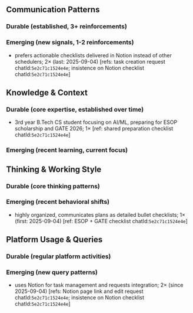 ## Communication Patterns
### Durable (established, 3+ reinforcements)

### Emerging (new signals, 1-2 reinforcements)
- prefers actionable checklists delivered in Notion instead of other schedulers; 2× (last: 2025-09-04) [refs: task creation request chatId:`5e2c71c1524e4e`; insistence on Notion checklist chatId:`5e2c71c1524e4e`]

## Knowledge & Context
### Durable (core expertise, established over time)
- 3rd year B.Tech CS student focusing on AI/ML, preparing for ESOP scholarship and GATE 2026; 1× [ref: shared preparation checklist chatId:`5e2c71c1524e4e`]

### Emerging (recent learning, current focus)

## Thinking & Working Style
### Durable (core thinking patterns)

### Emerging (recent behavioral shifts)
- highly organized, communicates plans as detailed bullet checklists; 1× (first: 2025-09-04) [ref: ESOP + GATE checklist chatId:`5e2c71c1524e4e`]

## Platform Usage & Queries
### Durable (regular platform activities)

### Emerging (new query patterns)
- uses Notion for task management and requests integration; 2× (since 2025-09-04) [refs: Notion page link and edit request chatId:`5e2c71c1524e4e`; insistence on Notion checklist chatId:`5e2c71c1524e4e`]